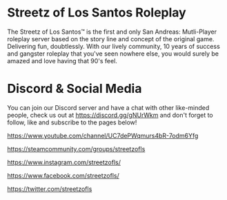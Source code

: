 # Streetz of Los Santos Roleplay
The Streetz of Los Santos™ is the first and only San Andreas: Mutli-Player roleplay server based on the story line and concept of the original game. Delivering fun, doubtlessly. With our lively community, 10 years of success and gangster roleplay that you've seen nowhere else, you would surely be amazed and love having that 90's feel.

# Discord & Social Media
You can join our Discord server and have a chat with other like-minded people, check us out at https://discord.gg/gNUrWkm and don't forget to follow, like and subscribe to the pages below!

https://www.youtube.com/channel/UC7dePWqmurs4bR-7odm6Yfg

https://steamcommunity.com/groups/streetzofls

https://www.instagram.com/streetzofls/

https://www.facebook.com/streetzofls/

https://twitter.com/streetzofls
